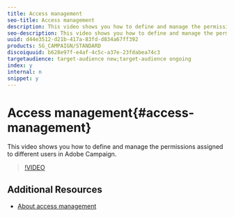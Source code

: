 ```yaml
---
title: Access management
seo-title: Access management
description: This video shows you how to define and manage the permissions assigned to different users in Adobe Campaign.
seo-description: This video shows you how to define and manage the permissions assigned to different users in Adobe Campaign.
uuid: d44e3512-d21b-417a-83fd-d834a67ff392
products: SG_CAMPAIGN/STANDARD
discoiquuid: b628e97f-e4af-4c5c-a37e-23fdabea74c3
targetaudience: target-audience new;target-audience ongoing
index: y
internal: n
snippet: y
---
```


# Access management{#access-management}

This video shows you how to define and manage the permissions assigned to different users in Adobe Campaign.

>[!VIDEO](https://video.tv.adobe.com/v/24671?quality=12)

## Additional Resources

* [About access management](https://helpx.adobe.com/campaign/standard/administration/using/about-access-management.html)

